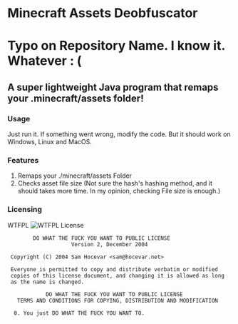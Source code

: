 # Minecraft Assets Deobfuscator
# Typo on Repository Name. I know it. Whatever : (

## A super lightweight Java program that remaps your .minecraft/assets folder!

### Usage

Just run it. If something went wrong, modify the code. But it should work on Windows, Linux and MacOS.

### Features

1. Remaps your ./minecraft/assets Folder
2. Checks asset file size (Not sure the hash's hashing method, and it should takes more time. In my opinion, checking File size is enough.)

### Licensing

WTFPL
![WTFPL License](http://www.wtfpl.net/wp-content/uploads/2012/12/wtfpl-badge-4.png)

```
        DO WHAT THE FUCK YOU WANT TO PUBLIC LICENSE 
                    Version 2, December 2004 

 Copyright (C) 2004 Sam Hocevar <sam@hocevar.net> 

 Everyone is permitted to copy and distribute verbatim or modified 
 copies of this license document, and changing it is allowed as long 
 as the name is changed. 

            DO WHAT THE FUCK YOU WANT TO PUBLIC LICENSE 
   TERMS AND CONDITIONS FOR COPYING, DISTRIBUTION AND MODIFICATION 

  0. You just DO WHAT THE FUCK YOU WANT TO.
```